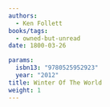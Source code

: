 ```yaml
---
authors:
  - Ken Follett
books/tags:
  - owned-but-unread
date: 1800-03-26

params:
  isbn13: "9780525952923"
  year: "2012"
title: Winter Of The World
weight: 1
---
```


<!--more-->
